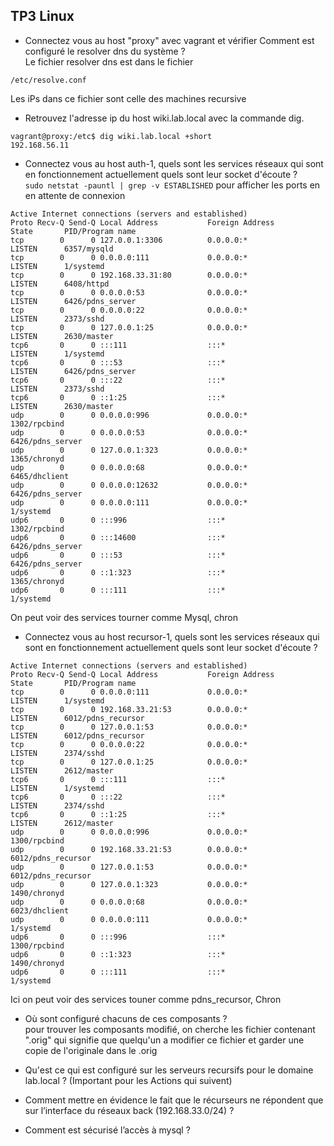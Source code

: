 ## TP3 Linux

- Connectez vous au host "proxy" avec vagrant et vérifier Comment est configuré le resolver dns du système ?  
Le fichier resolver dns est dans le fichier 
```
/etc/resolve.conf
```   
Les iPs dans ce fichier sont celle des machines recursive  


- Retrouvez l'adresse ip du host wiki.lab.local avec la commande dig.
```
vagrant@proxy:/etc$ dig wiki.lab.local +short
192.168.56.11
```

- Connectez vous au host auth-1, quels sont les services réseaux qui sont en fonctionnement actuellement quels sont leur socket d'écoute ?  
```sudo netstat -pauntl | grep -v ESTABLISHED``` pour afficher les ports en en attente de connexion
```
Active Internet connections (servers and established)
Proto Recv-Q Send-Q Local Address           Foreign Address         State       PID/Program name
tcp        0      0 127.0.0.1:3306          0.0.0.0:*               LISTEN      6357/mysqld
tcp        0      0 0.0.0.0:111             0.0.0.0:*               LISTEN      1/systemd
tcp        0      0 192.168.33.31:80        0.0.0.0:*               LISTEN      6408/httpd
tcp        0      0 0.0.0.0:53              0.0.0.0:*               LISTEN      6426/pdns_server
tcp        0      0 0.0.0.0:22              0.0.0.0:*               LISTEN      2373/sshd
tcp        0      0 127.0.0.1:25            0.0.0.0:*               LISTEN      2630/master
tcp6       0      0 :::111                  :::*                    LISTEN      1/systemd
tcp6       0      0 :::53                   :::*                    LISTEN      6426/pdns_server
tcp6       0      0 :::22                   :::*                    LISTEN      2373/sshd
tcp6       0      0 ::1:25                  :::*                    LISTEN      2630/master
udp        0      0 0.0.0.0:996             0.0.0.0:*                           1302/rpcbind
udp        0      0 0.0.0.0:53              0.0.0.0:*                           6426/pdns_server
udp        0      0 127.0.0.1:323           0.0.0.0:*                           1365/chronyd
udp        0      0 0.0.0.0:68              0.0.0.0:*                           6465/dhclient
udp        0      0 0.0.0.0:12632           0.0.0.0:*                           6426/pdns_server
udp        0      0 0.0.0.0:111             0.0.0.0:*                           1/systemd
udp6       0      0 :::996                  :::*                                1302/rpcbind
udp6       0      0 :::14600                :::*                                6426/pdns_server
udp6       0      0 :::53                   :::*                                6426/pdns_server
udp6       0      0 ::1:323                 :::*                                1365/chronyd
udp6       0      0 :::111                  :::*                                1/systemd
```
On peut voir des services tourner comme Mysql, chron

- Connectez vous au host recursor-1,  quels sont les services réseaux qui sont en fonctionnement actuellement quels sont leur socket d'écoute ?
```
Active Internet connections (servers and established)
Proto Recv-Q Send-Q Local Address           Foreign Address         State       PID/Program name
tcp        0      0 0.0.0.0:111             0.0.0.0:*               LISTEN      1/systemd
tcp        0      0 192.168.33.21:53        0.0.0.0:*               LISTEN      6012/pdns_recursor
tcp        0      0 127.0.0.1:53            0.0.0.0:*               LISTEN      6012/pdns_recursor
tcp        0      0 0.0.0.0:22              0.0.0.0:*               LISTEN      2374/sshd
tcp        0      0 127.0.0.1:25            0.0.0.0:*               LISTEN      2612/master
tcp6       0      0 :::111                  :::*                    LISTEN      1/systemd
tcp6       0      0 :::22                   :::*                    LISTEN      2374/sshd
tcp6       0      0 ::1:25                  :::*                    LISTEN      2612/master
udp        0      0 0.0.0.0:996             0.0.0.0:*                           1300/rpcbind
udp        0      0 192.168.33.21:53        0.0.0.0:*                           6012/pdns_recursor
udp        0      0 127.0.0.1:53            0.0.0.0:*                           6012/pdns_recursor
udp        0      0 127.0.0.1:323           0.0.0.0:*                           1490/chronyd
udp        0      0 0.0.0.0:68              0.0.0.0:*                           6023/dhclient
udp        0      0 0.0.0.0:111             0.0.0.0:*                           1/systemd
udp6       0      0 :::996                  :::*                                1300/rpcbind
udp6       0      0 ::1:323                 :::*                                1490/chronyd
udp6       0      0 :::111                  :::*                                1/systemd
```
Ici on peut voir des services touner comme pdns_recursor, Chron

- Où sont configuré chacuns de ces composants ?  
pour trouver les composants modifié, on cherche les fichier contenant ".orig" qui signifie que quelqu'un a modifier ce fichier et garder une copie de l'originale dans le .orig



- Qu'est ce qui est configuré sur les serveurs recursifs pour le domaine lab.local ? (Important pour les Actions qui suivent)


- Comment mettre en évidence le fait que le récurseurs ne répondent que sur l’interface du réseaux back (192.168.33.0/24) ?


- Comment est sécurisé l’accès à mysql ?